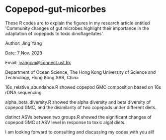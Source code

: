 # Copepod-gut-micorbes

These R codes are to explain the figures in my research article entitled 'Community changes of gut microbes highlight their importance in the adaptation of copepods to toxic dinoflagellates'.

Author: Jing Yang

Date: 7 Nov. 2023

Email: jyangcm@connect.ust.hk

Department of Ocean Science, The Hong Kong University of Science and Technology, Hong Kong SAR, China

16s_relative_abundance.R showed copepod GMC composition based on 16s rDNA sequencing.

alpha_beta_diversity.R showed the alpha diversity and beta diversity of copepod GMC, and the disimilarity of two copepods under different diets.

distinct ASVs between two groups.R showed the significant changes of copepod GMC at ASV level in response to toxic algal diets.


I am looking forward to consulting and discussing my codes with you all!
